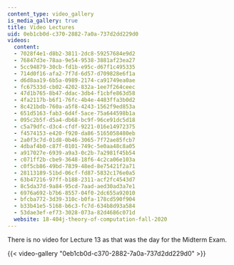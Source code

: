 ```yaml
---
content_type: video_gallery
is_media_gallery: true
title: Video Lectures
uid: 0eb1cb0d-c370-2882-7a0a-737d2dd229d0
videos:
  content:
  - 7028f4e1-d8b2-3811-2dc8-59257684e9d2
  - 76847d3e-78aa-9e54-9538-3881af23ea27
  - 5cc94879-30cb-fd1b-e95c-d67f1c495335
  - 714d0f16-afa2-7f7d-6d57-d709828e6f1a
  - d6d8aa19-6b5a-0989-2174-ca91749ea0ae
  - fc67533d-cb02-4202-832a-1ee7f264ceec
  - 47d1b765-8b47-ddac-3db4-f1cbfe863d58
  - 4fa2117b-b6f1-76fc-4b4e-4483ffa3b0d2
  - 8c421bdb-760a-a5f8-4243-1562f9ed853a
  - 651d5163-fab3-6d4f-5ace-75a644598b1a
  - 095c2b5f-d5a4-db68-bc9f-96ce91dc5d18
  - c5a79dfc-d3c4-cfdf-9221-016e14972375
  - f4574153-e420-f920-da86-5165058480eb
  - 2a0f3c7d-01d8-0b46-3065-7f72ae85fcb7
  - 4dbaf4b0-c87f-0101-749c-5e0aa48c8a05
  - a917027e-6939-a9a3-0c2b-7a2981f45b54
  - c071ff2b-cbe9-3648-18f6-4c2ca06e103a
  - c0f5cb86-49bd-7839-48ed-8e75421f2a71
  - 28113189-51bd-06cf-fd87-5832c176e0a5
  - 63b47216-97ff-b188-2311-acf2fc4543d7
  - 8c5da37d-9a84-95cd-7aad-aed30ad3a7e1
  - 6976a692-b7b6-8557-04f0-2dc655a92010
  - bfcba772-3d39-310c-b0fa-178cd590f904
  - b33b41e5-5168-b6c3-fc7d-634b8d93a584
  - 53dae3ef-ef73-3028-073a-82d4686c071d
  website: 18-404j-theory-of-computation-fall-2020
---
```


There is no video for Lecture 13 as that was the day for the Midterm Exam.

{{< video-gallery "0eb1cb0d-c370-2882-7a0a-737d2dd229d0" >}}

